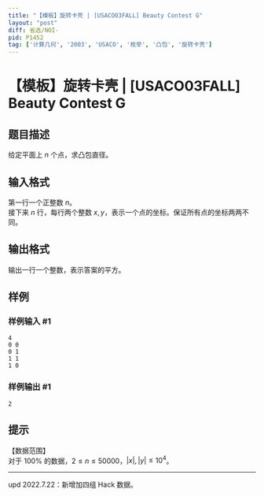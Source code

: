 ```yaml
---
title: "【模板】旋转卡壳 | [USACO03FALL] Beauty Contest G"
layout: "post"
diff: 省选/NOI-
pid: P1452
tag: ['计算几何', '2003', 'USACO', '枚举', '凸包', '旋转卡壳']
---
```

# 【模板】旋转卡壳 | [USACO03FALL] Beauty Contest G
## 题目描述

给定平面上 $n$ 个点，求凸包直径。

## 输入格式

第一行一个正整数 $n$。   
接下来 $n$ 行，每行两个整数 $x,y$，表示一个点的坐标。保证所有点的坐标两两不同。
## 输出格式

输出一行一个整数，表示答案的平方。
## 样例

### 样例输入 #1
```
4
0 0
0 1
1 1
1 0

```
### 样例输出 #1
```
2
```
## 提示

【数据范围】  
对于 $100\%$ 的数据，$2\le n \le 50000$，$|x|,|y| \le 10^4$。

---

$\text{upd 2022.7.22}$：新增加四组 Hack 数据。
